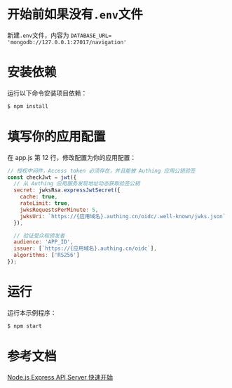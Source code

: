 # 开始前如果没有`.env`文件

新建`.env`文件，内容为
`DATABASE_URL= 'mongodb://127.0.0.1:27017/navigation'`


# 安装依赖

运行以下命令安装项目依赖：

```bash
$ npm install
```

# 填写你的应用配置

在 app.js 第 12 行，修改配置为你的应用配置：

```js
// 授权中间件，Access token 必须存在，并且能被 Authing 应用公钥验签
const checkJwt = jwt({
  // 从 Authing 应用服务发现地址动态获取验签公钥
  secret: jwksRsa.expressJwtSecret({
    cache: true,
    rateLimit: true,
    jwksRequestsPerMinute: 5,
    jwksUri: `https://{应用域名}.authing.cn/oidc/.well-known/jwks.json`
  }),

  // 验证受众和颁发者
  audience: 'APP_ID',
  issuer: [`https://{应用域名}.authing.cn/oidc`],
  algorithms: ['RS256']
});
```

# 运行

运行本示例程序：

```bash
$ npm start
```

# 参考文档

[Node.js Express API Server 快速开始](https://docs.authing.cn/v2/quickstarts/apiServer/nodeJsExpress.html)
